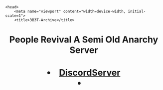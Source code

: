 







	<head>
		<meta name="viewport" content="width=device-width, initial-scale=1">  
		<title>3B3T-Archive</title>
<link rel="stylesheet" href="css/style.css" />
  </head>
<body id="top">
 <header id="header">
				<h1>People Revival A Semi Old Anarchy Server<h1>
<li><a href="https://discord.gg/qzGCNCzhTn">DiscordServer</a><li>
				</ul>
			</header>
